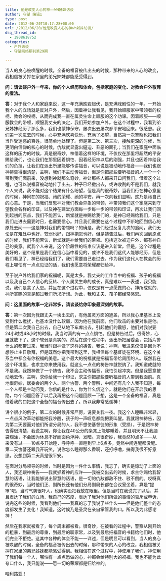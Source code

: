 ```yaml
---
title: 他是改变人心的神——WH姊妹访谈
author: 守望 编辑1
type: post
date: 2012-06-20T10:17:28+00:00
url: /2012/06/20/他是改变人心的神wh姊妹访谈/
dsq_thread_id:
  - 1908618752
categories:
  - 户外访谈
  - 守望网络期刊第29期

---
```

当人的良心被唤醒的时候，全备的福音被传出去的时候，那种带来的人心的改变，我相信被关押在家里的弟兄姊妹都能感受得到。<!--more-->

**问：请谈谈户外一年来，你的个人经历和体会，包括家庭的变化、对教会户外敬拜的看法。**

<div class="indent-2">
  <p>
    <strong>答</strong>：对于我个人和家庭来说，这一年充满跌宕起伏，是充满戏剧性的一年。一开始我个人的立场就是反对户外，然后，因着神让我看见，我开始顺服家中带领者的权柄、教会的权柄，从而完成我一直在属灵生命上顺服的这个功课。因着顺服——顺服教会的带领，顺服我丈夫的决定，我们开始参加户外。在这个过程中，我看到弟兄姊妹经历了那么多，我们也蒙神保守，屡次出去屡次都平安地回来。很感恩。我们第一次进去的时候，心中充满欢喜快乐，充满了渴望，当然第一次警察也把我们当作受迷惑的百姓，很简单地处理了。但是第二次、第三次，接触更深的时候，当更明白信仰的核心的时候，仇敌就显露出逼迫、丑恶的面孔；当我们在家庭中面临这样的压力的时候，真是很奇妙，神借着这样的环境，不仅仅在那里将超然的平安赐给我们，也让我们在那里因着惧怕、因着经历神以后的刚强，并且也因着神给我们的负担，让我们在派出所里能够传讲福音，可以说是被动地传福音——我们也跟神祷告得很清楚，主啊，我们不主动传福音，但是你把那些要听福音的人一个一个带到我们面前来，没想到神就那么奇妙，神让那些人都来开口问我们。借着这个过程，也可以说福音被动地传了出去，种子已经撒出去，或许收割的不是我们，就我个人来说，我不能对这个结果有什么盼望，但是真的很奇妙，当我们行在神心意里的时候，神同在的祝福、祂的荣耀、祂的平安，再一次向我们显明，这乃是祂自己的心意。于是，当我们反思神对我们教会异象的带领，神带领我们这个家庭来到守望教会各样的印证，以及神在建堂方面每一步每一步的带领和印证，再次让我们回到起初的原点，我们不能否认，新堂就是神赐给我们的，是神已经赐给我们，只是我们走进去需要时日，也需要信心。并且我们需要在这个过程中不断地回到信心的原处去问——这是神对我们的带领吗？的确是。我们经过反复几次的追问，我们无论是在难处中也好，软弱也好，跟神抱怨也好，但是祷告过后，我们再次回到原点的时候，我们不能否认，新堂就是神给我们的带领。包括这次被迫户外，都有神自己的美意。就我个人来说，这个阶段性的结束应该是进入新堂。但是，这个过程是美好的，这个结果是我们在信心当中看见的，或许不是我们这代人能够经历，但是我们看见了，神已经给我们了，我们需要自己走过去。作为我们这代人在教会的历程上哪怕有一点点见证的话，我们也愿意将荣耀都归给神。
  </p>
  
  <p>
    至于说户外给我们家的祝福呢，真是太多。我丈夫的工作当中的祝福、孩子的祝福以及我自己个人信心的反转、个人属灵生命的成长，真是难以一一表述，我只能说，我们是蒙了大恩。并且在这个过程中，仅仅是有一点愿做的心，神所成就的、神所赏赐的真是超过我们所求所想。为此，我和丈夫、孩子都经常感恩。
  </p>
  
  <p>
    <strong>问：这里面的故事一定非常多，请谈谈给你印象最深刻的故事。</strong>
  </p>
  
  <p>
    <strong>答</strong>：第一次因为我跟丈夫一块出去的，有他属灵方面的遮盖，所以我心里基本上没受到什么搅扰，也基本没什么软弱，因为他在我前面，他们攻击的主要对象是他。但是第二次我自己出去，自己从地下车库出去，引起他们的震怒，他们对我说要24小时或48小时的时候，我当时真的有一点点惧怕。但是祷告过后，很奇妙，心里就放下了。这个软弱是真实的。然后在这个过程中，派出所把居委会，包括片警什么的都带过来，我当时跟神做了这样的祷告，我说：神啊，我进来仅仅是因为不想停止主日敬拜，但是既然你把我带到这里，我相信每个基督徒在环境、在这个关系当中都会有你祝福的美意。这个最大的祝福就是把福音带给周围的人。既然我在这个环境里，也求主你来使用我。就这么一点点的祷告神就悦纳了。我知道成就的不是我。我跟神做了一个祷告，我不会主动传福音，我怕引起冲突。但是我愿意被动地去传。主啊，求你给我一个印证，求主你把那些要听福音的人带到我面前。真地很奇妙，居委会的两个人、两个协警、两个警察，中间还有几个人我不知道，每一个人都是主动问我，你信的是什么，你为什么信这个。就是他们在开启我的思路，每个问题回答了以后我再把这个问题回顾一下想，这是一个全备的福音，真是借着我的口把这个全备的福音传出去了。所以我非常感谢神！
  </p>
  
  <p>
    讲个很小的例子，第二次的时候非常严厉，说要关我一夜。我这个人睡眠非常轻，一点点风吹草动都能把我吵醒，孩子的一声叹息都能把我叫醒。我就跟神祷告，因为第二天要面对他们所谓分局的人，我不想使基督徒的形象（受损）。于是跟神祷告得很清楚，我说主啊，你让我在40公分的条凳上能够睡着，并且明天不让我脑袋糊涂，不会因为休息不好而面色浮肿、发暗。真很奇妙，我竟然10点多——从来没有过——10点多开始睡，呼呼呼一直睡到早上6点多，竟然中间连醒都没醒。第二天协警还跟我开玩笑，说你怎么睡得那么香啊，还打呼噜，搞得我很不好意思。没想到第二天真是很平安。
  </p>
  
  <p>
    在面对分局领导的时候，当时是因为一件什么事情，我忘了，确实是惊动了上面的人，我还跟神祷告——我就抓着神的应许——我被交出去的时候，求主你赐给我智慧的话语，让我能够说出智慧的话语，是一切的仇敌都敌不住、驳不倒的。哎呀真的很奇妙，当时他们正、副所长还有他们分局副局长都在会议室坐着，算是“提审”吧，当时气势很吓人，也确实没把我放在眼里。但是当时在我说完了以后，并且表达了我们的立场、我自己的态度，表达了我对他们所做的事情的驳斥或申诉，说完这些的时候，我看到他们——我真的忘了我说了些什么——但是他们整个的态度都发生了变化！我知道，这时候乃是圣灵在亲自掌管我的口。所以我为此感谢神！
  </p>
  
  <p>
    然后在我家就被看了，每个周末都被看。很奇妙，在被看的过程中，警察从刚开始的粗暴，到最后的尊重，到最后的聊家常，以及到最后把福音的书籍给他们时，他们完全不拒绝。这其中各种的体会不能一一详述，但是明显可以看到，当人的良心被唤醒的时候，全备的福音被传出去的时候，那种带来的人心的改变，我相信被关押在家里的弟兄姊妹都能感受得到。我相信在这个过程中，神使用了我们，神使用了我们每一个人，哪怕有一点点愿做的心，神都会给特别大的祝福。我也不能为此夸口什么，我只能说——愿一切的荣耀都是归给神的。
  </p>
  
  <p>
    哈利路亚！
  </p>
</div>